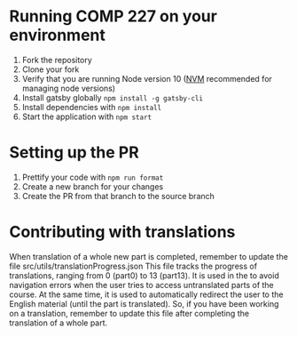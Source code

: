 # Running COMP 227 on your environment

1. Fork the repository
2. Clone your fork
3. Verify that you are running Node version 10 ([NVM](https://github.com/nvm-sh/nvm) recommended for managing node versions)
5. Install gatsby globally `npm install -g gatsby-cli`
4. Install dependencies with `npm install`
5. Start the application with `npm start`

# Setting up the PR

1. Prettify your code with `npm run format`
2. Create a new branch for your changes
3. Create the PR from that branch to the source branch

# Contributing with translations
When translation of a whole new part is completed, remember to update the file src/utils/translationProgress.json
This file tracks the progress of translations, ranging from 0 (part0) to 13 (part13). It is used in the to avoid navigation errors when the user tries to access untranslated parts of the course. At the same time, it is used to automatically redirect the user to the English material (until the part is translated). So, if you have been working on a translation, remember to update this file after completing the translation of a whole part.